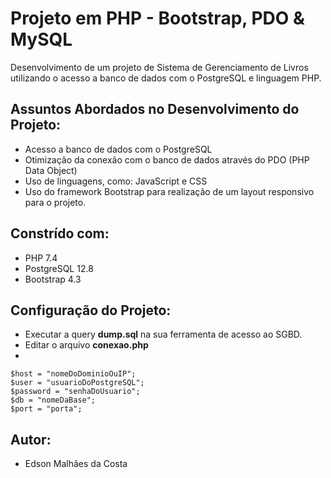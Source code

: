 # Projeto em PHP - Bootstrap, PDO & MySQL

Desenvolvimento de um projeto de Sistema de Gerenciamento de Livros utilizando o acesso a banco de dados com o PostgreSQL e linguagem PHP.

## Assuntos Abordados no Desenvolvimento do Projeto:

- Acesso a banco de dados com o PostgreSQL
- Otimização da conexão com o banco de dados através do PDO (PHP Data Object)
- Uso de linguagens, como: JavaScript e CSS
- Uso do framework Bootstrap para realização de um layout responsivo para o projeto.

## Constrído com:

- PHP 7.4
- PostgreSQL 12.8
- Bootstrap 4.3

## Configuração do Projeto:

- Executar a query **dump.sql** na sua ferramenta de acesso ao SGBD.
- Editar o arquivo **conexao.php** 
- 
```
$host = "nomeDoDominioOuIP";
$user = "usuarioDoPostgreSQL";
$password = "senhaDoUsuario";
$db = "nomeDaBase";
$port = "porta";
```

## Autor:

- Edson Malhães da Costa